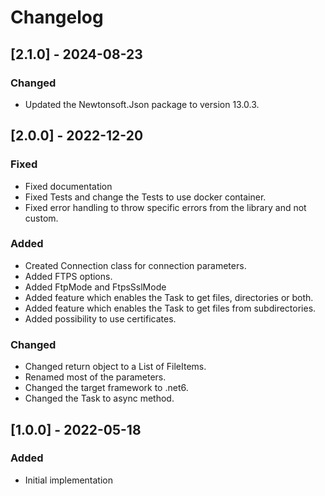# Changelog

## [2.1.0] - 2024-08-23
### Changed
- Updated the Newtonsoft.Json package to version 13.0.3.

## [2.0.0] - 2022-12-20
### Fixed
- Fixed documentation
- Fixed Tests and change the Tests to use docker container.
- Fixed error handling to throw specific errors from the library and not custom.

### Added
- Created Connection class for connection parameters.
- Added FTPS options.
- Added FtpMode and FtpsSslMode
- Added feature which enables the Task to get files, directories or both.
- Added feature which enables the Task to get files from subdirectories.
- Added possibility to use certificates.

### Changed
- Changed return object to a List of FileItems.
- Renamed most of the parameters.
- Changed the target framework to .net6.
- Changed the Task to async method.

## [1.0.0] - 2022-05-18
### Added
- Initial implementation